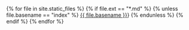 {% for file in site.static_files %}
{% if file.ext == "*.md" %}
{% unless file.basename == "index" %}
[{{ file.basename }}]({{site.baseurl}}/{{file.basename}}.html)}
{% endunless %}
{% endif %}
{% endfor %}
